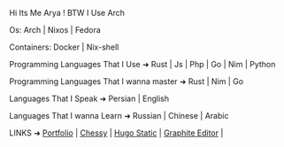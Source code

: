 Hi Its Me Arya ! 
BTW I Use Arch

Os: Arch | Nixos | Fedora

Containers: Docker | Nix-shell 

Programming Languages That I Use ➜
Rust | Js | Php | Go | Nim | Python

Programming Languages That I wanna master ➜
Rust | Nim | Go

Languages That I Speak ➜
Persian | English

Languages That I wanna Learn ➜
Russian | Chinese | Arabic


LINKS ➜
[Portfolio](http://torbatti.ir) |
[Chessy](http://Chessy.ir) |
[Hugo Static](https://torbatti.github.io/) |
[Graphite Editor](https://graphite.rs/) |
